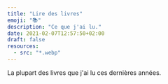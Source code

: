 ```yaml
---
title: "Lire des livres"
emoji: "📚"
description: "Ce que j'ai lu."
date: 2021-02-07T12:57:50+02:00
draft: false
resources:
  - src: "*.webp"
---
```


La plupart des livres que j'ai lu ces dernières années.
